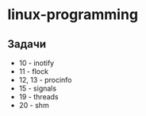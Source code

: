# linux-programming


## Задачи

* 10 - inotify
* 11 - flock
* 12, 13 - procinfo
* 15 - signals
* 19 - threads
* 20 - shm
